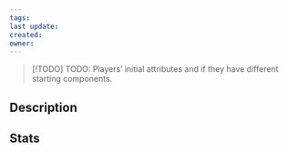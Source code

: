 ```yaml
---
tags: 
last update: 
created: 
owner:
---
```

>[!TODO] TODO:
>Players’ initial attributes and if they have different starting components.
## Description

## Stats
